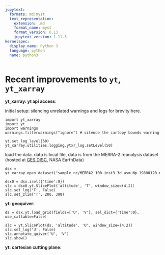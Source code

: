 ```yaml
---
jupytext:
  formats: md:myst
  text_representation:
    extension: .md
    format_name: myst
    format_version: 0.13
    jupytext_version: 1.11.5
kernelspec:
  display_name: Python 3
  language: python
  name: python3
---
```


# Recent improvements to `yt`, `yt_xarray`


**yt_xarray: yt api access**: 

initial setup: silencing unrelated warnings and logs for brevity here. 

```{code-cell}
import yt_xarray
import yt
import warnings
warnings.filterwarnings("ignore") # silence the cartopy bounds warning

yt.set_log_level(50)
yt_xarray.utilities.logging.ytxr_log.setLevel(50) 
```

load the data. data is local file, data is from the MERRA-2 reanalysis dataset (hosted at 
[GES DISC](https://disc.gsfc.nasa.gov/datasets/M2I3NPASM_5.12.4/summary), NASA EarthData) 

```{code-cell}
dsx = yt_xarray.open_dataset("sample_nc/MERRA2_100.inst3_3d_asm_Np.19800120.nc4")

dsx0 = dsx.isel({'time':0})
slc = dsx0.yt.SlicePlot('altitude', 'T', window_size=(4,2))
slc.set_log('T', False)
slc.set_zlim('T', 200, 300)

```


**yt: geoquiver**: 

```{code-cell}
ds = dsx.yt.load_grid(fields=['U', 'V'], sel_dict={'time':0}, use_callable=False)

slc = yt.SlicePlot(ds, 'altitude', 'U', window_size=(4,2))
slc.set_log('U', False)
slc.annotate_quiver('U', 'V')
slc.show()
```

**yt: cartesian cutting plane**:


